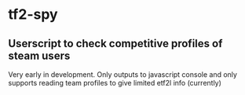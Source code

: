 # tf2-spy
## Userscript to check competitive profiles of steam users

Very early in development. Only outputs to javascript console and only supports reading team profiles to give limited etf2l info (currently)
